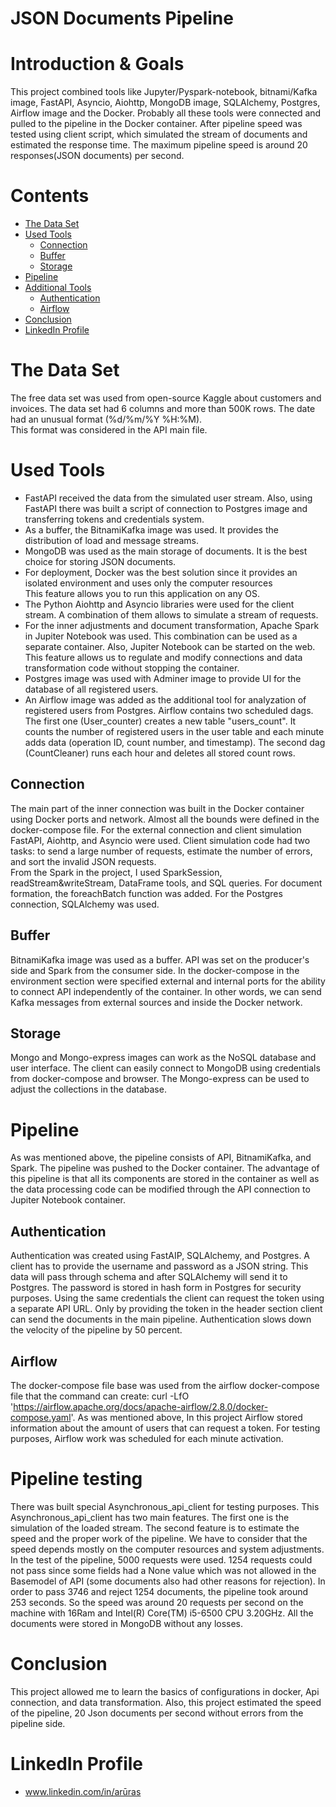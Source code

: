 # JSON Documents Pipeline

# Introduction & Goals
This project combined tools like Jupyter/Pyspark-notebook, bitnami/Kafka image, FastAPI, Asyncio, Aiohttp, MongoDB image, SQLAlchemy, Postgres, Airflow image and the Docker.
Probably all these tools were connected and pulled to the pipeline in the Docker container. After pipeline speed was tested using client script, which simulated the stream of documents and estimated the response time. The maximum pipeline speed is around 20 responses(JSON documents) per second.

# Contents

- [The Data Set](#the-data-set)
- [Used Tools](#used-tools)
  - [Connection](#connection)
  - [Buffer](#buffer)
  - [Storage](#storage)
- [Pipeline](#pipeline)
- [Additional Tools](#additional-tools)
  - [Authentication](#authentication) 
  - [Airflow](#airflow)
- [Conclusion](#conclusion)
- [LinkedIn Profile](#linkedin-profile)


# The Data Set
The free data set was used from open-source Kaggle about customers and invoices.
The data set had 6 columns and more than 500K rows. The date had an unusual format (%d/%m/%Y %H:%M).\
This format was considered in the API main file. 

# Used Tools
- FastAPI received the data from the simulated user stream. Also, using FastAPI there was built a script of connection to Postgres image and transferring tokens and credentials system. 
- As a buffer, the BitnamiKafka image was used. It provides the distribution of load and message streams.
- MongoDB was used as the main storage of documents. It is the best choice for storing JSON documents. 
- For deployment, Docker was the best solution since it provides an isolated environment and uses only the computer resources\
This feature allows you to run this application on any OS.
- The Python Aiohttp and Asyncio libraries were used for the client stream. A combination of them allows to simulate a stream of requests. 
- For the inner adjustments and document transformation, Apache Spark in Jupiter Notebook was used. This combination can be used as a separate container. Also, Jupiter Notebook can be started on the web. This feature allows us to regulate and modify connections and data transformation code without stopping the container.
- Postgres image was used with Adminer image to provide UI for the database of all registered users.
- An Airflow image was added as the additional tool for analyzation of registered users from Postgres. Airflow contains two scheduled dags. The first one (User_counter) creates a new table "users_count". It counts the number of registered users in the user table and each minute adds data (operation ID, count number, and timestamp). The second dag (CountCleaner) runs each hour and deletes all stored count rows.

## Connection
 The main part of the inner connection was built in the Docker container using Docker ports and network. Almost all the bounds were defined in the docker-compose file.
 For the external connection and client simulation FastAPI, Aiohttp, and Asyncio were used. Client simulation code had two tasks: to send a large number of requests, estimate the number of errors, and sort the invalid JSON requests.\
 From the Spark in the project, I used SparkSession, readStream&writeStream, DataFrame tools, and SQL queries. For document formation, the foreachBatch function was added. For the Postgres connection, SQLAlchemy was used.
 
## Buffer
BitnamiKafka image was used as a buffer. API was set on the producer's side and Spark from the consumer side. In the docker-compose in the environment section were specified external and internal ports for the ability to connect API independently of the container. In other words, we can send Kafka messages from external sources and inside the Docker network.

## Storage
 Mongo and Mongo-express images can work as the NoSQL database and user interface. The client can easily connect to MongoDB using credentials from docker-compose and browser. The Mongo-express can be used to adjust the collections in the database.

# Pipeline
As was mentioned above, the pipeline consists of API, BitnamiKafka, and Spark. The pipeline was pushed to the Docker container. The advantage of this pipeline is that all its components are stored in the container as well as the data processing code can be modified through the API connection to Jupiter Notebook container.

## Authentication
Authentication was created using FastAIP, SQLAlchemy, and Postgres. A client has to provide the username and password as a JSON string. This data will pass through schema and after SQLAlchemy will send it to Postgres. The password is stored in hash form in Postgres for security purposes. Using the same credentials the client can request the token using a separate API URL. Only by providing the token in the header section client can send the documents in the main pipeline. Authentication slows down the velocity of the pipeline by 50 percent.

## Airflow
The docker-compose file base was used from the airflow docker-compose file that the command can create: curl -LfO 'https://airflow.apache.org/docs/apache-airflow/2.8.0/docker-compose.yaml'. As was mentioned above, In this project Airflow stored information about the amount of users that can request a token. For testing purposes, Airflow work was scheduled for each minute activation. 

# Pipeline testing
There was built special Asynchronous_api_client for testing purposes. This Asynchronous_api_client has two main features. The first one is the simulation of the loaded stream. The second feature is to estimate the speed and the proper work of the pipeline. We have to consider that the speed depends mostly on the computer resources and system adjustments. In the test of the pipeline, 5000 requests were used. 1254 requests  could not pass since some fields had a None value which was not allowed in the Basemodel of API (some documents also had other reasons for rejection). In order to pass 3746 and reject 1254 documents, the pipeline took around 253 seconds. So the speed was around 20 requests per second on the machine with 16Ram and Intel(R) Core(TM) i5-6500 CPU 3.20GHz. All the documents were stored in MongoDB without any losses. 

# Conclusion
This project allowed me to learn the basics of configurations in docker, Api connection, and data transformation. Also, this project estimated the speed of the pipeline, 20 Json documents per second without errors from the pipeline side.

# LinkedIn Profile
- www.linkedin.com/in/arūras
